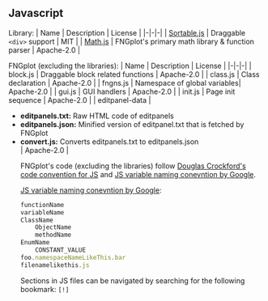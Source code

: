 ## Javascript

Library:
| Name | Description | License |
|-|-|-|
| [Sortable.js](https://github.com/SortableJS/Sortable) | Draggable `<div>` support | MIT |
| [Math.js](https://github.com/josdejong/mathjs) | FNGplot's primary math library & function parser | Apache-2.0 |

FNGplot (excluding the libraries):
| Name | Description | License |
|-|-|-|
| block.js | Draggable block related functions | Apache-2.0 |
| class.js | Class declaration | Apache-2.0 |
| fngns.js | Namespace of global variables| Apache-2.0 |
| gui.js | GUI handlers | Apache-2.0 |
| init.js | Page init sequence | Apache-2.0 |
| editpanel-data | <ul><li>**editpanels.txt:** Raw HTML code of editpanels</li><li>**editpanels.json:** Minified version of editpanel.txt that is fetched by FNGplot</li><li>**convert.js:** Converts editpanels.txt to editpanels.json</li>  | Apache-2.0 |

FNGplot's code (excluding the libraries) follow [Douglas Crockford's code convention for JS](https://www.crockford.com/code.html) and [JS variable naming conevntion by Google](https://google.github.io/styleguide/javascriptguide.xml?showone=Naming#Naming).

[JS variable naming conevntion by Google](https://google.github.io/styleguide/javascriptguide.xml?showone=Naming#Naming):

```js
functionName
variableName
ClassName
    ObjectName
    methodName
EnumName
    CONSTANT_VALUE
foo.namespaceNameLikeThis.bar
filenamelikethis.js
```

Sections in JS files can be navigated by searching for the following bookmark: `[!]`
